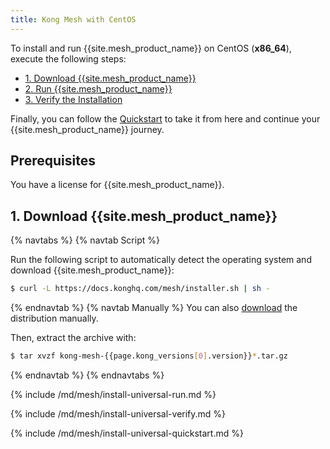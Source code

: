```yaml
---
title: Kong Mesh with CentOS
---
```


To install and run {{site.mesh_product_name}} on CentOS (**x86_64**), execute
the following steps:

* [1. Download {{site.mesh_product_name}}](#1-download-kong-mesh)
* [2. Run {{site.mesh_product_name}}](#2-run-kong-mesh)
* [3. Verify the Installation](#3-verify-the-installation)

Finally, you can follow the [Quickstart](#4-quickstart) to take it from here
and continue your {{site.mesh_product_name}} journey.

## Prerequisites
You have a license for {{site.mesh_product_name}}.

## 1. Download {{site.mesh_product_name}}

{% navtabs %}
{% navtab Script %}

Run the following script to automatically detect the operating system and
download {{site.mesh_product_name}}:

```sh
$ curl -L https://docs.konghq.com/mesh/installer.sh | sh -
```

{% endnavtab %}
{% navtab Manually %}
You can also [download](https://kong.bintray.com/kong-mesh/kong-mesh-{{page.kong_versions[0].version}}-centos-amd64.tar.gz)
the distribution manually.

Then, extract the archive with:

```sh
$ tar xvzf kong-mesh-{{page.kong_versions[0].version}}*.tar.gz
```
{% endnavtab %}
{% endnavtabs %}

{% include /md/mesh/install-universal-run.md %}

{% include /md/mesh/install-universal-verify.md %}

{% include /md/mesh/install-universal-quickstart.md %}
